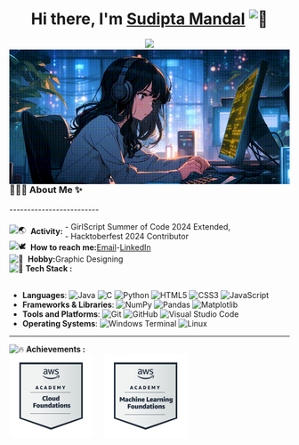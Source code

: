 <h1 align="center"> Hi there, I'm <a href="#" target="_blank">Sudipta Mandal</a>
<picture>
  <source srcset="https://fonts.gstatic.com/s/e/notoemoji/latest/1f31f/512.webp" type="image/webp">
  <img src="https://fonts.gstatic.com/s/e/notoemoji/latest/1f31f/512.gif#gh-light-mode-only" alt="🌟" width="32" height="32">
</picture>
</h1>

<div align="center">
  <img src="https://readme-typing-svg.demolab.com?font=Calibiri+Code&weight=900&size=35&pause=1000&color=C252E1&center=true&vCenter=true&width=500&height=100&lines=I'm+a+Proactive+Learner;Full+Stack+Web+Developer;AI/ML Enthusiast;Open+Source+contributor">
</div>
  
<div>
  <img  align="right" src="assets/animated.gif" width="540"/>
</div>
<!-- <p align="center">
  <a href="imsudiptaa@gmail.com">Contact me</a>
  <a href="https://www.linkedin.com/in/imsudiptaa/">LinkedIn</a>
</p> -->

### 👩🏻‍💻 About Me ✨
<p>-------------------------</p>
 
<div style="display: flex; align-items: center;">
<picture>
  <source srcset="https://fonts.gstatic.com/s/e/notoemoji/latest/1f30f/512.webp" type="image/webp">
  <img src="https://fonts.gstatic.com/s/e/notoemoji/latest/1f30f/512.gif" alt="🌏" width="32" height="32">
</picture>
  <span style="margin-left: 8px; font-weight: bold;"> <b>Activity:</b><br>
  </span>  &nbsp;- GirlScript Summer of Code 2024 Extended, <br> &nbsp;- Hacktoberfest 2024 Contributor
  </br>
</div>
   <div style="display: flex; align-items: center;">
  <picture>
  <source srcset="https://fonts.gstatic.com/s/e/notoemoji/latest/1f54a_fe0f/512.webp" type="image/webp">
  <img src="https://fonts.gstatic.com/s/e/notoemoji/latest/1f54a_fe0f/512.gif" alt="🕊" width="32" height="32">
</picture>
  <span style="margin-left: 8px; font-weight: bold;"><b>How to reach me:</b></span> <a href="imsudiptaa@gmail.com">Email</a> -
     <a href="https://www.linkedin.com/in/imsudiptaa/"> LinkedIn </a>
</div>
 <div style="display: flex; align-items: center;">
  <picture>
    <source srcset="https://fonts.gstatic.com/s/e/notoemoji/latest/1f984/512.webp" type="image/webp"> 
    <img src="https://fonts.gstatic.com/s/e/notoemoji/latest/1f984/512.gif" alt="🦄" width="32" height="32">
  </picture>
  <span style="margin-left: 8px; font-weight: bold;"><b>Hobby:</b></span> Graphic Designing
</div>
<picture>
  <source srcset="https://fonts.gstatic.com/s/e/notoemoji/latest/1f916/512.webp" type="image/webp">
  <img src="https://fonts.gstatic.com/s/e/notoemoji/latest/1f916/512.gif" alt="🤖" width="32" height="32">
</picture> <b>Tech Stack :</b> 
</br>
</br>

- **Languages**: ![Java](https://img.shields.io/badge/Java-ED8B00?style=for-the-badge&logo=java&logoColor=white)
![C](https://img.shields.io/badge/C-00599C?style=for-the-badge&logo=c&logoColor=white)
![Python](https://img.shields.io/badge/Python-3776AB?style=for-the-badge&logo=python&logoColor=white)
![HTML5](https://img.shields.io/badge/HTML5-E34F26?style=for-the-badge&logo=html5&logoColor=white)
![CSS3](https://img.shields.io/badge/CSS3-1572B6?style=for-the-badge&logo=css3&logoColor=white)
![JavaScript](https://img.shields.io/badge/JavaScript-323330?style=for-the-badge&logo=javascript&logoColor=F7DF1E)
- **Frameworks & Libraries**: ![NumPy](https://img.shields.io/badge/NumPy-013243?style=for-the-badge&logo=numpy&logoColor=white)
![Pandas](https://img.shields.io/badge/Pandas-150458?style=for-the-badge&logo=pandas&logoColor=white)
![Matplotlib](https://img.shields.io/badge/Matplotlib-11557C?style=for-the-badge&logo=matplotlib&logoColor=white)
- **Tools and Platforms**: ![Git](https://img.shields.io/badge/Git-F05032?style=for-the-badge&logo=git&logoColor=white)
![GitHub](https://img.shields.io/badge/GitHub-181717?style=for-the-badge&logo=github&logoColor=white)
![Visual Studio Code](https://img.shields.io/badge/Visual%20Studio%20Code-0078D4?style=for-the-badge&logo=visual-studio-code&logoColor=white)
- **Operating Systems**: ![Windows Terminal](https://img.shields.io/badge/Windows%20Terminal-4D4D4D?style=for-the-badge&logo=windows-terminal&logoColor=white)
![Linux](https://img.shields.io/badge/Linux-FCC624?style=for-the-badge&logo=linux&logoColor=black)
---
<picture>
  <source srcset="https://fonts.gstatic.com/s/e/notoemoji/latest/1f525/512.webp" type="image/webp">
  <img src="https://fonts.gstatic.com/s/e/notoemoji/latest/1f525/512.gif" alt="🔥" width="32" height="32">
</picture><b>Achievements :</b>

<div style='display:flex; align-items:center; gap: 10px;'>
  <a href="#">
   <img src="assets/AWS Academy Cloud Foundations Badge.png" width="150"/>
  <a href="#">
  <a href="#">
   <img src="assets/AWS Academy Machine Learning Foundations Badge.png" width="150"/>
  <a href="#">
    
<!--    <img src="assets/Pieces Badge.png" width="100"/>  
</div>
<picture>
  <source srcset="https://fonts.gstatic.com/s/e/notoemoji/latest/1f680/512.webp" type="image/webp">
  <img src="https://fonts.gstatic.com/s/e/notoemoji/latest/1f680/512.gif" alt="🚀" width="32" height="32">
</picture> <b>GSSOC(24) Badges :</b><br>
<div style='display:flex; align-items:center; gap: 20px;' align='center'><a href="https://gssoc.girlscript.tech/leaderboard">
 <img src="https://raw.githubusercontent.com/GSSoC24/Hack-Web3Conf/refs/heads/main/assets/Hack-Web3Conf%202024%20Badge%20(2).png" width="80px" height="80px" />
<img src="https://raw.githubusercontent.com/GSSoC24/Postman-Challenge/main/docs/assets/Postman%20White.png" width="80px" height="80px" />
  <img src="https://raw.githubusercontent.com/GSSoC24/Postman-Challenge/main/docs/assets/1.png" width="80px" height="80px" />
  <img src="https://raw.githubusercontent.com/GSSoC24/Postman-Challenge/main/docs/assets/2.png" width="80px" height="80px" />
  <img src="https://raw.githubusercontent.com/GSSoC24/Postman-Challenge/main/docs/assets/3.png" width="80px" height="80px" />
  <img src="https://raw.githubusercontent.com/GSSoC24/Postman-Challenge/main/docs/assets/4.png" width="80px" height="80px" />
  <img src="https://raw.githubusercontent.com/GSSoC24/Postman-Challenge/main/docs/assets/5.png" width="80px" height="80px" />
  <img src="https://raw.githubusercontent.com/GSSoC24/Contributor/refs/heads/main/assets/new-badge/Git%20Explorer.png" width="90px" height="90px" />
 </div>
<br>
<picture>
  <source srcset="https://fonts.gstatic.com/s/e/notoemoji/latest/26a1/512.webp" type="image/webp">
  <img src="https://fonts.gstatic.com/s/e/notoemoji/latest/26a1/512.gif" alt="⚡" width="32" height="32">
</picture><b>Hacktoberfest(24) Badges :</b><br>   
<br>
<a href="https://holopin.io/@imsudiptaa">
    <img src="https://holopin.me/imsudiptaa" alt="An image of @imsudiptaa's Holopin badges, which is a link to view their full Holopin profile">
</a>
<picture>
  <source srcset="https://fonts.gstatic.com/s/e/notoemoji/latest/1f48e/512.webp" type="image/webp">
  <img src="https://fonts.gstatic.com/s/e/notoemoji/latest/1f48e/512.gif" alt="💎" width="32" height="32">
</picture><b>GitHub Stats & Streaks:</b> 
<br> <br>
<table>
  <tr>
    <td>
      <img src="https://github-readme-stats.vercel.app/api?username=imsudiptaa&theme=neon&include_all_commits=false&count_private=true" alt="GitHub Stats" />
    </td>
    <td>
      <a href="https://git.io/streak-stats">
        <img src="https://github-readme-streak-stats.herokuapp.com?user=imsudiptaa&theme=neon" alt="GitHub Streak" />
      </a>
    </td>
  </tr>
</table>
<p align="center">
  <img src="https://capsule-render.vercel.app/api?type=waving&color=gradient&height=60&section=footer" alt="Footer"/>
</p>
